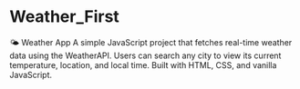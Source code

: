 # Weather_First
🌤 Weather App A simple JavaScript project that fetches real-time weather data using the WeatherAPI. Users can search any city to view its current temperature, location, and local time. Built with HTML, CSS, and vanilla JavaScript.
